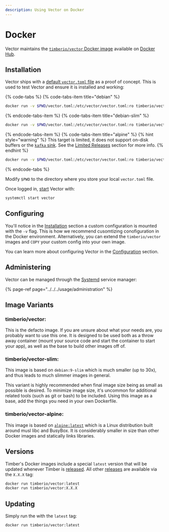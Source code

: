 ```yaml
---
description: Using Vector on Docker
---
```


# Docker

Vector maintains the [`timberio/vector` Docker image][url.docker_hub_vector]
available on [Docker Hub][url.docker_hub_vector].

## Installation

Vector ships with a [default `vector.toml` file][url.default_configuration]
as a proof of concept. This is used to test Vector and ensure it is installed
and working:

{% code-tabs %}
{% code-tabs-item title="debian" %}
```bash
docker run -v $PWD/vector.toml:/etc/vector/vector.toml:ro timberio/vector:latest
```
{% endcode-tabs-item %}
{% code-tabs-item title="debian-slim" %}
```bash
docker run -v $PWD/vector.toml:/etc/vector/vector.toml:ro timberio/vector-slim:latest
```
{% endcode-tabs-item %}
{% code-tabs-item title="alpine" %}
{% hint style="warning" %}
This target is limited, it does not support on-disk buffers or the [`kafka` sink][docs.kafka_sink]. See the [Limited Releases][docs.from-archives.limited-releases] section for more info.
{% endhint %}

```bash
docker run -v $PWD/vector.toml:/etc/vector/vector.toml:ro timberio/vector-alpine:latest
```
{% endcode-tabs %}

Modify `$PWD` to the directory where you store your local `vector.toml` file.

Once logged in, [start][docs.starting] Vector with:

```bash
systemctl start vector
```

## Configuring

You'll notice in the [Installation](#installation) section a custom
configuration is mounted with the `-v` flag. This is how we recommend
cusomtizing conofiguration in the Docker environment. Alternatively,
you can extend the `timberio/vector` images and `COPY` your custom config
into your own image.

You can learn more about configuring Vector in the
[Configuration][docs.configuration] section.

## Administering

Vector can be managed through the [Systemd][url.systemd] service manager:

{% page-ref page="../../../usage/administration" %}

## Image Variants

### timberio/vector:<version>

This is the defacto image. If you are unsure about what your needs are, you
probably want to use this one. It is designed to be used both as a throw away
container (mount your source code and start the container to start your app),
as well as the base to build other images off of.

### timberio/vector-slim:<version>

This image is based on `debian:9-slim` which is much smaller (up to 30x), and
thus leads to much slimmer images in general.

This variant is highly recommended when final image size being as small as
possible is desired. To minimize image size, it's uncommon for additional
related tools (such as git or bash) to be included. Using this image as a
base, add the things you need in your own Dockerfile.

### timberio/vector-alpine:<version>

This image is based on [`alpine:latest`][url.docker_alpine] which is a Linux
distribution built around musl libc and BusyBox. It is considerably smaller in
size than other Docker images and statically links libraries.

## Versions

Timber's Docker images include a special `latest` version that will be updated
whenever Timber is [released][url.releases]. All other [releases][url.releases]
are available via the `X.X.X` tag:

```bash
docker run timberio/vector:latest
docker run timberio/vector:X.X.X
```

## Updating

Simply run the with the `latest` tag:

```bash
docker run timberio/vector:latest
```


[docs.configuration]: ../../../usage/configuration
[docs.from-archives.limited-releases]: ../../../setup/installation/manual/from-archives.md#limited-releases
[docs.kafka_sink]: ../../../usage/configuration/sinks/kafka.md
[docs.starting]: ../../../usage/administration/starting.md
[url.default_configuration]: https://github.com/timberio/vector/blob/master/config/vector.toml
[url.docker_alpine]: https://hub.docker.com/_/alpine
[url.docker_hub_vector]: https://hub.docker.com/r/timberio/vector
[url.releases]: https://github.com/timberio/vector/releases
[url.systemd]: https://www.freedesktop.org/wiki/Software/systemd/
